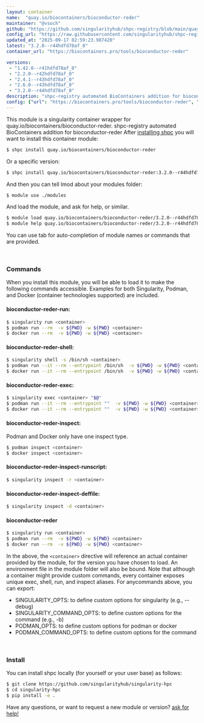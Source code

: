 ```yaml
---
layout: container
name:  "quay.io/biocontainers/bioconductor-reder"
maintainer: "@vsoch"
github: "https://github.com/singularityhub/shpc-registry/blob/main/quay.io/biocontainers/bioconductor-reder/container.yaml"
config_url: "https://raw.githubusercontent.com/singularityhub/shpc-registry/main/quay.io/biocontainers/bioconductor-reder/container.yaml"
updated_at: "2025-09-17 02:59:23.987420"
latest: "3.2.0--r44hdfd78af_0"
container_url: "https://biocontainers.pro/tools/bioconductor-reder"

versions:
 - "1.42.0--r41hdfd78af_0"
 - "2.2.0--r42hdfd78af_0"
 - "2.4.1--r43hdfd78af_0"
 - "2.6.0--r43hdfd78af_0"
 - "3.2.0--r44hdfd78af_0"
description: "shpc-registry automated BioContainers addition for bioconductor-reder"
config: {"url": "https://biocontainers.pro/tools/bioconductor-reder", "maintainer": "@vsoch", "description": "shpc-registry automated BioContainers addition for bioconductor-reder", "latest": {"3.2.0--r44hdfd78af_0": "sha256:b75a5146243ee775a596c19d95ecb6347b9bdaf9e5ce6998fab2ebc1f262e0e6"}, "tags": {"1.42.0--r41hdfd78af_0": "sha256:9d44392aa5467d308688fbd4b58d39b3472d837ff9c04c82182014f932b732de", "2.2.0--r42hdfd78af_0": "sha256:df9182a693ad3d54901ba5c8b43d0ca04f4ec5d7229b3d032ff0611f344bfeb4", "2.4.1--r43hdfd78af_0": "sha256:1102cd165f4510e75f6eff73118ce9defc676a64cfd9be7e9a6c08a679bafb2d", "2.6.0--r43hdfd78af_0": "sha256:995817281f99b6812879afce1b0586e6ea9b67dc65dbe1a1906b25094ed02eb4", "3.2.0--r44hdfd78af_0": "sha256:b75a5146243ee775a596c19d95ecb6347b9bdaf9e5ce6998fab2ebc1f262e0e6"}, "docker": "quay.io/biocontainers/bioconductor-reder"}
---
```


This module is a singularity container wrapper for quay.io/biocontainers/bioconductor-reder.
shpc-registry automated BioContainers addition for bioconductor-reder
After [installing shpc](#install) you will want to install this container module:


```bash
$ shpc install quay.io/biocontainers/bioconductor-reder
```

Or a specific version:

```bash
$ shpc install quay.io/biocontainers/bioconductor-reder:3.2.0--r44hdfd78af_0
```

And then you can tell lmod about your modules folder:

```bash
$ module use ./modules
```

And load the module, and ask for help, or similar.

```bash
$ module load quay.io/biocontainers/bioconductor-reder/3.2.0--r44hdfd78af_0
$ module help quay.io/biocontainers/bioconductor-reder/3.2.0--r44hdfd78af_0
```

You can use tab for auto-completion of module names or commands that are provided.

<br>

### Commands

When you install this module, you will be able to load it to make the following commands accessible.
Examples for both Singularity, Podman, and Docker (container technologies supported) are included.

#### bioconductor-reder-run:

```bash
$ singularity run <container>
$ podman run --rm  -v ${PWD} -w ${PWD} <container>
$ docker run --rm  -v ${PWD} -w ${PWD} <container>
```

#### bioconductor-reder-shell:

```bash
$ singularity shell -s /bin/sh <container>
$ podman run --it --rm --entrypoint /bin/sh  -v ${PWD} -w ${PWD} <container>
$ docker run --it --rm --entrypoint /bin/sh  -v ${PWD} -w ${PWD} <container>
```

#### bioconductor-reder-exec:

```bash
$ singularity exec <container> "$@"
$ podman run --it --rm --entrypoint ""  -v ${PWD} -w ${PWD} <container> "$@"
$ docker run --it --rm --entrypoint ""  -v ${PWD} -w ${PWD} <container> "$@"
```

#### bioconductor-reder-inspect:

Podman and Docker only have one inspect type.

```bash
$ podman inspect <container>
$ docker inspect <container>
```

#### bioconductor-reder-inspect-runscript:

```bash
$ singularity inspect -r <container>
```

#### bioconductor-reder-inspect-deffile:

```bash
$ singularity inspect -d <container>
```



#### bioconductor-reder

```bash
$ singularity run <container>
$ podman run --rm  -v ${PWD} -w ${PWD} <container>
$ docker run --rm  -v ${PWD} -w ${PWD} <container>
```


In the above, the `<container>` directive will reference an actual container provided
by the module, for the version you have chosen to load. An environment file in the
module folder will also be bound. Note that although a container
might provide custom commands, every container exposes unique exec, shell, run, and
inspect aliases. For anycommands above, you can export:

 - SINGULARITY_OPTS: to define custom options for singularity (e.g., --debug)
 - SINGULARITY_COMMAND_OPTS: to define custom options for the command (e.g., -b)
 - PODMAN_OPTS: to define custom options for podman or docker
 - PODMAN_COMMAND_OPTS: to define custom options for the command

<br>

### Install

You can install shpc locally (for yourself or your user base) as follows:

```bash
$ git clone https://github.com/singularityhub/singularity-hpc
$ cd singularity-hpc
$ pip install -e .
```

Have any questions, or want to request a new module or version? [ask for help!](https://github.com/singularityhub/singularity-hpc/issues)